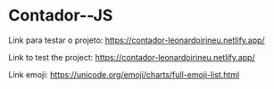 # Contador--JS

Link para testar o projeto: https://contador-leonardoirineu.netlify.app/

Link to test the project: https://contador-leonardoirineu.netlify.app/

Link emoji: https://unicode.org/emoji/charts/full-emoji-list.html
